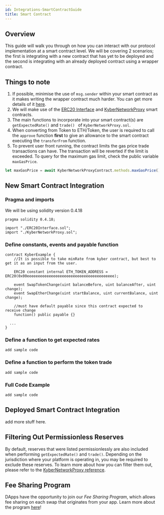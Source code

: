 ```yaml
---
id: Integrations-SmartContractGuide
title: Smart Contract
---
```

## Overview
This guide will walk you through on how you can interact with our protocol implementation at a smart contract level. We will be covering 2 scenarios; the first is integrating with a new contract that has yet to be deployed and the second is integrating with an already deployed contract using a wrapper contract.

## Things to note
1) If possible, minimise the use of `msg.sender` within your smart contract as it makes writing the wrapper contract much harder. You can get more details of it [here](https://ethereum.stackexchange.com/questions/28972/who-is-msg-sender-when-calling-a-contract-from-a-contract).
2) We will make use of the [ERC20 Interface](https://github.com/KyberNetwork/smart-contracts/blob/developV2/contracts/ERC20Interface.sol) and [KyberNetworkProxy](https://github.com/KyberNetwork/smart-contracts/blob/master/contracts/KyberNetworkProxy.sol) smart contracts.
3) The main functions to incorporate into your smart contract(s) are `getExpectedRate()` and `trade() ` of `KyberNetworkProxy.sol`.
4) When converting from Token to ETH/Token, the user is required to call the `approve` function **first** to give an allowance to the smart contract executing the `transferFrom` function.
5) To prevent user front running, the contract limits the gas price trade transactions can have. The transaction will be reverted if the limit is exceeded. To query for the maximum gas limit, check the public variable `maxGasPrice`.

```js
let maxGasPrice = await KyberNetworkProxyContract.methods.maxGasPrice().call()
```

## New Smart Contract Integration
### Pragma and imports
We will be using solidity version 0.4.18 
```
pragma solidity 0.4.18;

import "./ERC20Interface.sol";
import "./KyberNetworkProxy.sol";
```

### Define constants, events and payable function
```
contract KyberExample {
	//It is possible to take minRate from kyber contract, but best to get it as an input from the user.

	ERC20 constant internal ETH_TOKEN_ADDRESS = ERC20(0x00eeeeeeeeeeeeeeeeeeeeeeeeeeeeeeeeeeeeeeee);

	event SwapTokenChange(uint balanceBefore, uint balanceAfter, uint change);
	event SwapEtherChange(uint startBalance, uint currentBalance, uint change);

	//must have default payable since this contract expected to receive change
	function() public payable {}

  ...
}
```

### Define a function to get expected rates
```
add sample code
```

### Define a function to perform the token trade
```
add sample code
```

### Full Code Example
```
add sample code
```

## Deployed Smart Contract Integration

add more stuff here.

## Filtering Out Permissionless Reserves
By default, reserves that were listed permissionlessly are also included when performing `getExpectedRate()` and `trade()`. Depending on the jurisdiction where your platform is operating in, you may be required to exclude these reserves. To learn more about how you can filter them out, please refer to the [KyberNetworkProxy reference](references-kybernetworkproxy.md).

## Fee Sharing Program
DApps have the opportunity to join our *Fee Sharing Program*, which allows fee sharing on each swap that originates from your app. Learn more about the program [here](guide-feesharing.md)!
